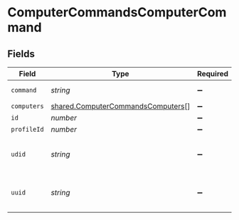 # ComputerCommandsComputerCommand


## Fields

| Field                                                                                         | Type                                                                                          | Required                                                                                      | Description                                                                                   | Example                                                                                       |
| --------------------------------------------------------------------------------------------- | --------------------------------------------------------------------------------------------- | --------------------------------------------------------------------------------------------- | --------------------------------------------------------------------------------------------- | --------------------------------------------------------------------------------------------- |
| `command`                                                                                     | *string*                                                                                      | :heavy_minus_sign:                                                                            | Command type                                                                                  | EraseDevice                                                                                   |
| `computers`                                                                                   | [shared.ComputerCommandsComputers](../../../sdk/models/shared/computercommandscomputers.md)[] | :heavy_minus_sign:                                                                            | N/A                                                                                           |                                                                                               |
| `id`                                                                                          | *number*                                                                                      | :heavy_minus_sign:                                                                            | N/A                                                                                           | 1                                                                                             |
| `profileId`                                                                                   | *number*                                                                                      | :heavy_minus_sign:                                                                            | N/A                                                                                           | -1                                                                                            |
| `udid`                                                                                        | *string*                                                                                      | :heavy_minus_sign:                                                                            | N/A                                                                                           | 002d47b9-ad68-4d58-9fc7-0c4a50950020                                                          |
| `uuid`                                                                                        | *string*                                                                                      | :heavy_minus_sign:                                                                            | N/A                                                                                           | 002d47b9-ad68-4d58-9fc7-0c4a50950020                                                          |